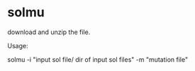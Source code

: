 # solmu


download and unzip the file.

Usage:

solmu -i "input sol file/ dir of input sol files" -m "mutation file"
  
